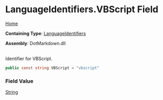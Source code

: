# LanguageIdentifiers\.VBScript Field

[Home](../../../README.md)

**Containing Type**: [LanguageIdentifiers](../README.md)

**Assembly**: DotMarkdown\.dll

\
Identifier for VBScript\.

```csharp
public const string VBScript = "vbscript"
```

### Field Value

[String](https://docs.microsoft.com/en-us/dotnet/api/system.string)

